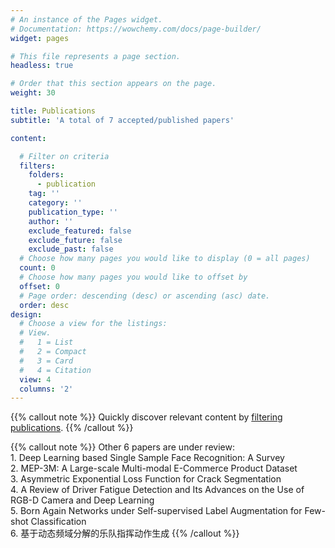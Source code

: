 ```yaml
---
# An instance of the Pages widget.
# Documentation: https://wowchemy.com/docs/page-builder/
widget: pages

# This file represents a page section.
headless: true

# Order that this section appears on the page.
weight: 30

title: Publications
subtitle: 'A total of 7 accepted/published papers'

content:

  # Filter on criteria
  filters:
    folders:
      - publication
    tag: ''
    category: ''
    publication_type: ''
    author: ''
    exclude_featured: false
    exclude_future: false
    exclude_past: false
  # Choose how many pages you would like to display (0 = all pages)
  count: 0
  # Choose how many pages you would like to offset by
  offset: 0
  # Page order: descending (desc) or ascending (asc) date.
  order: desc
design:
  # Choose a view for the listings:
  # View.
  #   1 = List
  #   2 = Compact
  #   3 = Card
  #   4 = Citation
  view: 4
  columns: '2'
---
```


{{% callout note %}}
Quickly discover relevant content by [filtering publications](./publication/).
{{% /callout %}}

{{% callout note %}}
Other 6 papers are under review:
<br/> 1. Deep Learning based Single Sample Face Recognition: A Survey
<br/> 2. MEP-3M: A Large-scale Multi-modal E-Commerce Product Dataset
<br/> 3. Asymmetric Exponential Loss Function for Crack Segmentation
<br/> 4. A Review of Driver Fatigue Detection and Its Advances on the Use of RGB-D Camera and Deep Learning
<br/> 5. Born Again Networks under Self-supervised Label Augmentation for Few-shot Classification
<br/> 6. 基于动态频域分解的乐队指挥动作生成
{{% /callout %}}
